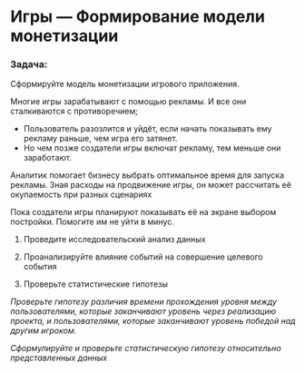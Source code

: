 # Игры — Формирование модели монетизации

### Задача:

Сформируйте модель монетизации игрового приложения.

Многие игры зарабатывают с помощью рекламы. И все они сталкиваются с противоречием;

- Пользователь разозлится и уйдёт, если начать показывать ему рекламу раньше, чем игра его затянет.
- Но  чем позже создатели игры включат рекламу, тем меньше они заработают.

Аналитик помогает бизнесу выбрать оптимальное время для запуска рекламы. Зная расходы на продвижение игры, он может рассчитать её окупаемость при разных сценариях 

Пока создатели игры планируют показывать её на экране выбором постройки. Помогите им не уйти в минус.

1. Проведите исследовательский анализ данных

2. Проанализируйте влияние событий на совершение целевого события

3. Проверьте статистические гипотезы

*Проверьте гипотезу различия времени прохождения уровня между пользователями, которые заканчивают уровень через реализацию проекта, и пользователями, которые заканчивают уровень победой над другим игроком.*

*Сформулируйте и проверьте статистическую гипотезу относительно представленных данных*
